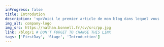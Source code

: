 ```yaml
---
inProgress: false
title: Introdution
description: '<p>Voici le premier article de mon blog dans lequel vous allez en apprendre plus sur mon stage au sein de .</p>'
img_alt: company-logo
img_src: https://nathan.bonnell.fr/cv/src/pp.jpg
link: /blog/1 # DON'T FORGET TO CHANGE THIS LINK
tags: ['FirstDay', 'Stage', 'Introduction']
---
```

